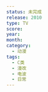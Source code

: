 ```yaml
---
status: 未完成
release: 2010
type: TV
score:
year:
month:
category:
  - 动漫
tags:
  - C类
  - 漫改
  - 电波
  - 日常
---
```

